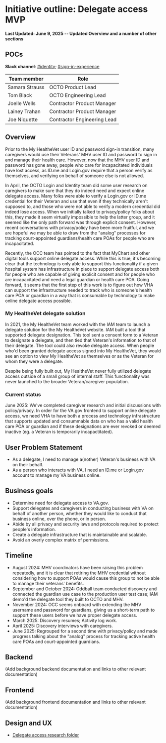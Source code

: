 # Initiative outline: Delegate access MVP

**Last Updated: June 9, 2025 -- Updated Overview and a number of other sections**
     
## POCs
**Slack channel**: [#identity](https://dsva.slack.com/channels/identity); [#sign-in-experience](https://dsva.slack.com/channels/sign-in-experience)

|**Team member**|**Role**|
|----------------|---------------|
|Samara Strauss | OCTO Product Lead 
|Tom Black | OCTO Engineering Lead 
|Joelle Wells | Contractor Product Manager
|Lainey Trahan | Contractor Product Manager
|Joe Niquette | Contractor Engineering Lead
  
## Overview

Prior to the My HealtheVet user ID and password sign-in transition, many caregivers would use their Veterans' MHV user ID and password to sign in and manage their health care. However, now that the MHV user ID and password has gone away, people who care for incapacitated individuals have lost access, as ID.me and Login.gov require that a person verify as themselves, and verifying on behalf of someone else is not allowed. 

In April, the OCTO Login and Identity team did some user research on caregivers to make sure that they do indeed need and expect online delegate access. Many folks were able to verify a Login.gov or ID.me credential for their Veteran and use that even if they technically aren't supposed to, and those who were not able to verify a modern credential did indeed lose access. When we initially talked to privacy/policy folks about this, they made it seem virtually impossible to help the latter group, and it seemed like the only path forward was through explicit consent. However, recent conversations with privacy/policy have been more fruitful, and we are hopeful we may be able to draw from the "analog" processes for tracking court-appointed guardians/health care POAs for people who are incapacitated.

Recently, the OCC team has pointed to the fact that MyChart and other digital tools support online delegate access. While this is true, it's becoming clear that the technology is only able to support this functionality if a given hospital system has infrastructure in place to support delegate access both for people who are capable of giving explicit consent and for people who are incapacitated and need a legal guardian or health care POA. Going forward, it seems that the first step of this work is to figure out how VHA can support the infrastructure needed to track who is someone's health care POA or guardian in a way that is consumable by technology to make online delegate access possible.

### My HealtheVet delegate solution

In 2021, the My HealtheVet team worked with the IAM team to launch a delegate solution for the My HealtheVet website. IAM built a tool that supported delegate designation. This tool sent a consent form to a Veteran to designate a delegate, and then tied that Veteran's information to that of their delegate. The tool could also revoke delegate access. When people who'd been granted delegate access signed into My HealtheVet, they would see an option to view My HealtheVet as themselves or as the Veteran for whom they were a delegate.

Despite being fully built out, My HealtheVet never fully utilized delegate access outside of a small group of internal staff. This functionality was never launched to the broader Veteran/caregiver population.

### Current status

June 2025: We've completed caregiver research and initial discussions with policy/privacy. In order for the VA.gov frontend to support online delegate access, we need VHA to have both a process and technology infrastructure that supports updated and consummable data on who has a valid health care POA or guardian and if these designations are ever revoked or deemed inactive (eg. a Veteran is temporarily incapactitated).

## User Problem Statement

- As a delegate, I need to manage a(nother) Veteran's business with VA on their behalf.
- As a person who interacts with VA, I need an ID.me or Login.gov account to manage my VA business online.

## Business goals

- Determine need for delegate access to VA.gov.
- Support delegates and caregivers in conducting business with VA on behalf of another person, whether they would like to conduct that business online, over the phone, or in person.
- Abide by all privacy and security laws and protocols required to protect people's information.
- Create a delegate infrastructure that is maintainable and scalable.
- Avoid an overly complex matrix of permissions.

## Timeline

- August 2024: MHV coordinators have been raising this problem repeatedly, and it is clear that retiring the MHV credential without considering how to support POAs would cause this group to not be able to manage their veterans' benefits.
- September and October 2024: Oddball team conducted discovery and connected the guardian use case to the production user test case; IAM demo'd the delegate tool they built to OCTO and MHV.
- November 2024: OCC seems onboard with extending the MHV username and password for guardians, giving us a short-term path to support these users before we have proper delegate access.
- March 2025: Discovery resumes; Activity log work.
- April 2025: Discovery interviews with caregivers.
- June 2025: Regrouped for a second time with privacy/policy and made progress talking about the "analog" process for tracking active health care POAs and court-appointed guardians.

## Backend

(Add background backend documentation and links to other relevant documentation)

## Frontend

(Add background frontend documentation and links to other relevant documentation)

## Design and UX

- [Delegate access research folder](https://github.com/department-of-veterans-affairs/va.gov-team/tree/master/products/identity/delegate-access%20/Research)
